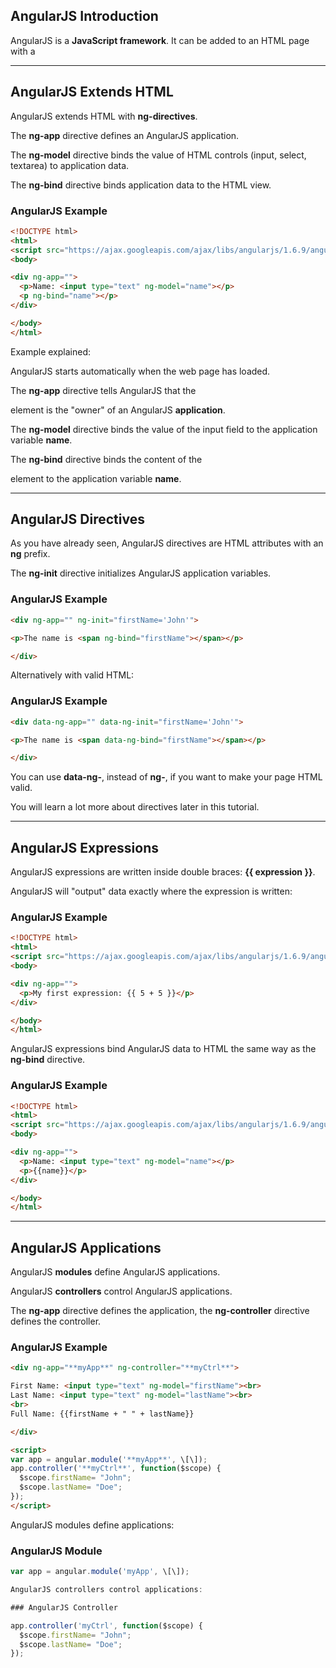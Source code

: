 AngularJS Introduction
----------------------


AngularJS is a **JavaScript framework**. It can be added to an HTML page with a <script> tag.

AngularJS extends HTML attributes with **Directives**, and binds data to HTML with **Expressions**.

---

AngularJS is a JavaScript Framework
-----------------------------------

AngularJS is a JavaScript framework written in JavaScript.

AngularJS is distributed as a JavaScript file, and can be added to a web page with a script tag:

<script src="https://ajax.googleapis.com/ajax/libs/angularjs/1.6.9/angular.min.js"></script>

---

AngularJS Extends HTML
----------------------

AngularJS extends HTML with **ng-directives**.

The **ng-app** directive defines an AngularJS application.

The **ng-model** directive binds the value of HTML controls (input, select, textarea) to application data.

The **ng-bind** directive binds application data to the HTML view.

### AngularJS Example

```html
<!DOCTYPE html>  
<html>  
<script src="https://ajax.googleapis.com/ajax/libs/angularjs/1.6.9/angular.min.js"></script>  
<body>

<div ng-app="">  
  <p>Name: <input type="text" ng-model="name"></p>  
  <p ng-bind="name"></p>  
</div>

</body>  
</html>
```


Example explained:

AngularJS starts automatically when the web page has loaded.

The **ng-app** directive tells AngularJS that the <div> element is the "owner" of an AngularJS **application**.

The **ng-model** directive binds the value of the input field to the application variable **name**.

The **ng-bind** directive binds the content of the <p> element to the application variable **name**.


---

AngularJS Directives
--------------------

As you have already seen, AngularJS directives are HTML attributes with an **ng** prefix.

The **ng-init** directive initializes AngularJS application variables.

### AngularJS Example
```html
<div ng-app="" ng-init="firstName='John'">

<p>The name is <span ng-bind="firstName"></span></p>

</div>
```


Alternatively with valid HTML:

### AngularJS Example
```html
<div data-ng-app="" data-ng-init="firstName='John'">

<p>The name is <span data-ng-bind="firstName"></span></p>

</div>
```


You can use **data-ng-**, instead of **ng-**, if you want to make your page HTML valid.

You will learn a lot more about directives later in this tutorial.

---

AngularJS Expressions
---------------------

AngularJS expressions are written inside double braces: **{{ expression }}**.

AngularJS will "output" data exactly where the expression is written:

### AngularJS Example
```html
<!DOCTYPE html>  
<html>  
<script src="https://ajax.googleapis.com/ajax/libs/angularjs/1.6.9/angular.min.js"></script>  
<body>

<div ng-app="">  
  <p>My first expression: {{ 5 + 5 }}</p>  
</div>

</body>  
</html>
```


AngularJS expressions bind AngularJS data to HTML the same way as the **ng-bind** directive.

### AngularJS Example

```html
<!DOCTYPE html>  
<html>  
<script src="https://ajax.googleapis.com/ajax/libs/angularjs/1.6.9/angular.min.js"></script>  
<body>

<div ng-app="">  
  <p>Name: <input type="text" ng-model="name"></p>  
  <p>{{name}}</p>  
</div>

</body>  
</html>
```



---

AngularJS Applications
----------------------

AngularJS **modules** define AngularJS applications.

AngularJS **controllers** control AngularJS applications.

The **ng-app** directive defines the application, the **ng-controller** directive defines the controller.

### AngularJS Example
```html
<div ng-app="**myApp**" ng-controller="**myCtrl**">

First Name: <input type="text" ng-model="firstName"><br>  
Last Name: <input type="text" ng-model="lastName"><br>  
<br>  
Full Name: {{firstName + " " + lastName}}

</div>

<script>  
var app = angular.module('**myApp**', \[\]);  
app.controller('**myCtrl**', function($scope) {  
  $scope.firstName= "John";  
  $scope.lastName= "Doe";  
});  
</script>
```


AngularJS modules define applications:

### AngularJS Module
```js
var app = angular.module('myApp', \[\]);

AngularJS controllers control applications:

### AngularJS Controller

app.controller('myCtrl', function($scope) {  
  $scope.firstName= "John";  
  $scope.lastName= "Doe";  
});
```

